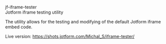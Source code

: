 jf-iframe-tester <br>
Jotform iframe testing utility

The utility allows for the testing and modifying of the default Jotform iframe embed code.

Live version: https://shots.jotform.com/Michal_S/iframe-tester/

